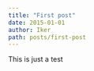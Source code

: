 ```yaml
---
title: "First post"
date: 2015-01-01
author: Iker
path: posts/first-post
---
```

This is just a test